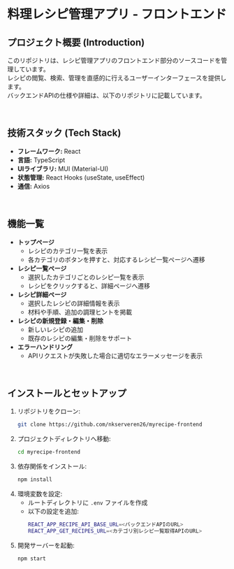# 料理レシピ管理アプリ - フロントエンド

## プロジェクト概要 (Introduction)
このリポジトリは、レシピ管理アプリのフロントエンド部分のソースコードを管理しています。  
レシピの閲覧、検索、管理を直感的に行えるユーザーインターフェースを提供します。  
バックエンドAPIの仕様や詳細は、以下のリポジトリに記載しています。  

<br>

## 技術スタック (Tech Stack)
- **フレームワーク:** React
- **言語:** TypeScript
- **UIライブラリ:** MUI (Material-UI)
- **状態管理:** React Hooks (useState, useEffect)
- **通信:** Axios

<br>


## 機能一覧

- **トップページ**
  - レシピのカテゴリ一覧を表示
  - 各カテゴリのボタンを押すと、対応するレシピ一覧ページへ遷移
- **レシピ一覧ページ**
  - 選択したカテゴリごとのレシピ一覧を表示
  - レシピをクリックすると、詳細ページへ遷移
- **レシピ詳細ページ**
  - 選択したレシピの詳細情報を表示
  - 材料や手順、追加の調理ヒントを掲載
- **レシピの新規登録・編集・削除**
  - 新しいレシピの追加
  - 既存のレシピの編集・削除をサポート
- **エラーハンドリング**
  - APIリクエストが失敗した場合に適切なエラーメッセージを表示

<br>


## インストールとセットアップ

1. リポジトリをクローン:
   ```sh
   git clone https://github.com/nkserveren26/myrecipe-frontend
   ```
2. プロジェクトディレクトリへ移動:
   ```sh
   cd myrecipe-frontend
   ```
3. 依存関係をインストール:
   ```sh
   npm install
   ```
4. 環境変数を設定:
   - ルートディレクトリに `.env` ファイルを作成
   - 以下の設定を追加:
     ```sh
     REACT_APP_RECIPE_API_BASE_URL=<バックエンドAPIのURL>
     REACT_APP_GET_RECIPES_URL=<カテゴリ別レシピ一覧取得APIのURL>
     ```
5. 開発サーバーを起動:
   ```sh
   npm start
   ```